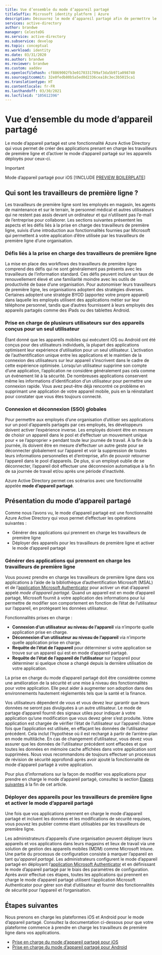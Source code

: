 ```yaml
---
title: Vue d’ensemble du mode d’appareil partagé
titleSuffix: Microsoft identity platform | Azure
description: Découvrez le mode d’appareil partagé afin de permettre le partage d’appareil pour vos travailleurs de première ligne.
services: active-directory
author: brandwe
manager: CelesteDG
ms.service: active-directory
ms.subservice: develop
ms.topic: conceptual
ms.workload: identity
ms.date: 03/31/2020
ms.author: brandwe
ms.reviewer: brandwe
ms.custom: aaddev
ms.openlocfilehash: cf8869002fb3e0170331709af3da5b971a098740
ms.sourcegitcommit: 32e0fedb80b5a5ed0d2336cea18c3ec3b5015ca1
ms.translationtype: HT
ms.contentlocale: fr-FR
ms.lasthandoff: 03/30/2021
ms.locfileid: "105612396"
---
```

# <a name="overview-of-shared-device-mode"></a>Vue d’ensemble du mode d’appareil partagé

Le mode d’appareil partagé est une fonctionnalité Azure Active Directory qui vous permet de créer des applications prenant en charge les travailleurs de première ligne et d’activer le mode d’appareil partagé sur les appareils déployés pour ceux-ci.

>[!IMPORTANT]
> Mode d’appareil partagé pour iOS [!INCLUDE [PREVIEW BOILERPLATE](../../../includes/active-directory-develop-preview.md)]

## <a name="what-are-frontline-workers"></a>Qui sont les travailleurs de première ligne ?

Les travailleurs de première ligne sont les employés en magasin, les agents de maintenance et sur le terrain, le personnel médical et autres utilisateurs qui ne restent pas assis devant un ordinateur et qui n’utilisent pas l’e-mail de l’entreprise pour collaborer. Les sections suivantes présentent les aspects et les défis liés à la prise en charge des travailleurs de première ligne, suivis d’une introduction aux fonctionnalités fournies par Microsoft qui permettent à votre application d’être utilisée par les travailleurs de première ligne d’une organisation.

### <a name="challenges-of-supporting-frontline-workers"></a>Défis liés à la prise en charge des travailleurs de première ligne

La mise en place des workflows des travailleurs de première ligne comprend des défis qui ne sont généralement pas présents avec les travailleurs de l’information standard. Ces défis peuvent inclure un taux de renouvellement élevé et une familiarité moindre avec les outils de productivité de base d’une organisation. Pour autonomiser leurs travailleurs de première ligne, les organisations adoptent des stratégies diverses. Certaines adoptent une stratégie BYOD (apportez votre propre appareil) dans laquelle les employés utilisent des applications métier sur leur téléphone personnel, tandis que d’autres fournissent à leurs employés des appareils partagés comme des iPads ou des tablettes Android.

### <a name="supporting-multiple-users-on-devices-designed-for-one-user"></a>Prise en charge de plusieurs utilisateurs sur des appareils conçus pour un seul utilisateur

Étant donné que les appareils mobiles qui exécutent iOS ou Android ont été conçus pour des utilisateurs individuels, la plupart des applications optimisent leur expérience d’utilisation pour un seul utilisateur. L’activation de l’authentification unique entre les applications et le maintien de la connexion des utilisateurs sur leur appareil s’inscrivent dans le cadre de cette expérience optimisée. Lorsqu’un utilisateur supprime son compte d’une application, l’application ne considère généralement pas cela comme un événement lié à la sécurité. De nombreuses applications conservent même les informations d’identification d’un utilisateur pour permettre une connexion rapide. Vous avez peut-être déjà rencontré ce problème en supprimant une application de votre appareil mobile, puis en la réinstallant pour constater que vous êtes toujours connecté.

### <a name="global-sign-in-and-sign-out-sso"></a>Connexion et déconnexion (SSO) globales

Pour permettre aux employés d’une organisation d’utiliser ses applications sur un pool d’appareils partagés par ces employés, les développeurs doivent activer l’expérience inverse. Les employés doivent être en mesure de choisir un appareil dans le pool et d’effectuer un mouvement unique pour « se l’approprier » pendant toute leur journée de travail. À la fin de la journée, ils doivent être en mesure d’effectuer un autre geste pour se déconnecter globalement sur l’appareil et voir la suppression de toutes leurs informations personnelles et d’entreprise, afin de pouvoir retourner l’appareil dans le pool d’appareils. De plus, si un employé oublie de se déconnecter, l’appareil doit effectuer une déconnexion automatique à la fin de sa journée de travail et/ou après une période d’inactivité.

Azure Active Directory permet ces scénarios avec une fonctionnalité appelée **mode d’appareil partagé**.

## <a name="introducing-shared-device-mode"></a>Présentation du mode d’appareil partagé

Comme nous l’avons vu, le mode d’appareil partagé est une fonctionnalité Azure Active Directory qui vous permet d’effectuer les opérations suivantes :

* Générer des applications qui prennent en charge les travailleurs de première ligne
* Déployer des appareils pour les travailleurs de première ligne et activer le mode d’appareil partagé

### <a name="build-applications-that-support-frontline-workers"></a>Générer des applications qui prennent en charge les travailleurs de première ligne

Vous pouvez prendre en charge les travailleurs de première ligne dans vos applications à l’aide de la bibliothèque d’authentification Microsoft (MSAL) et de l’[application Microsoft Authenticator](../user-help/user-help-auth-app-overview.md) pour activer un état d’appareil appelé *mode d’appareil partagé*. Quand un appareil est en mode d’appareil partagé, Microsoft fournit à votre application des informations pour lui permettre de modifier son comportement en fonction de l’état de l’utilisateur sur l’appareil, en protégeant les données utilisateur.

Fonctionnalités prises en charge :

* **Connexion d’un utilisateur au niveau de l’appareil** via n’importe quelle application prise en charge.
* **Déconnexion d’un utilisateur au niveau de l’appareil** via n’importe quelle application prise en charge.
* **Requête de l’état de l’appareil** pour déterminer si votre application se trouve sur un appareil qui est en mode d’appareil partagé.
* **Requête de l’état de l’appareil de l’utilisateur** sur l’appareil pour déterminer si quelque chose a changé depuis la dernière utilisation de votre application.

La prise en charge du mode d’appareil partagé doit être considérée comme une amélioration de la sécurité et une mise à niveau des fonctionnalités pour votre application. Elle peut aider à augmenter son adoption dans des environnements hautement réglementés tels que la santé et la finance.

Vos utilisateurs dépendent de vous et vous devez leur garantir que leurs données ne seront pas divulguées à un autre utilisateur. Le mode de partage d’appareil fournit des signaux utiles pour indiquer à votre application qu’une modification que vous devez gérer s’est produite. Votre application est chargée de vérifier l’état de l’utilisateur sur l’appareil chaque fois que l’application est utilisée, en effaçant les données de l’utilisateur précédent. Cela inclut l’hypothèse où il est rechargé à partir de l’arrière-plan en mode multitâche. En cas de changement d’utilisateur, vous devez vous assurer que les données de l’utilisateur précédent sont effacées et que toutes les données en mémoire cache affichées dans votre application sont supprimées. Nous vous recommandons de toujours effectuer un processus de révision de sécurité approfondi après avoir ajouté la fonctionnalité de mode d’appareil partagé à votre application.

Pour plus d’informations sur la façon de modifier vos applications pour prendre en charge le mode d’appareil partagé, consultez la section [Étapes suivantes](#next-steps) à la fin de cet article.

### <a name="deploy-devices-to-frontline-workers-and-turn-on-shared-device-mode"></a>Déployer des appareils pour les travailleurs de première ligne et activer le mode d’appareil partagé

Une fois que vos applications prennent en charge le mode d’appareil partagé et incluent les données et les modifications de sécurité requises, vous pouvez les publier comme étant utilisables par les travailleurs de première ligne.

Les administrateurs d’appareils d’une organisation peuvent déployer leurs appareils et vos applications dans leurs magasins et lieux de travail via une solution de gestion des appareils mobiles (MDM) comme Microsoft Intune. Une partie du processus de configuration consiste à marquer l’appareil en tant qu’*appareil partagé*. Les administrateurs configurent le mode d’appareil partagé en déployant l’[application Microsoft Authenticator](../user-help/user-help-auth-app-overview.md) et en définissant le mode d’appareil partagé par le biais des paramètres de configuration. Après avoir effectué ces étapes, toutes les applications qui prennent en charge le mode d’appareil partagé utilisent l’application Microsoft Authenticator pour gérer son état d’utilisateur et fournir des fonctionnalités de sécurité pour l’appareil et l’organisation.

## <a name="next-steps"></a>Étapes suivantes

Nous prenons en charge les plateformes iOS et Android pour le mode d’appareil partagé. Consultez la documentation ci-dessous pour que votre plateforme commence à prendre en charge les travailleurs de première ligne dans vos applications.

* [Prise en charge du mode d’appareil partagé pour iOS](msal-ios-shared-devices.md)
* [Prise en charge du mode d’appareil partagé pour Android](msal-android-shared-devices.md)
